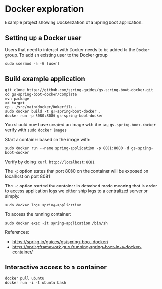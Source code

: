 # Docker exploration

Example project showing Dockerization of a Spring boot application.

## Setting up a Docker user

Users that need to interact with Docker needs to be added to the `Docker` group. To add an existing user to the Docker group:

    sudo usermod -a -G [user]

## Build example application
    git clone https://github.com/spring-guides/gs-spring-boot-docker.git
    cd gs-spring-boot-docker/complete
    mvn package
    cd target
    cp ../src/main/docker/Dokerfile .
    sudo docker build -t gs-spring-boot-docker .
    docker run -p 8080:8080 gs-spring-boot-docker 
    
You should now have created an image with the tag `gs-spring-boot-docker` verify with `sudo docker images`

Start a container based on the image with: 
    
    sudo docker run --name spring-application -p 8081:8080 -d gs-spring-boot-docker
     
Verify by doing: `curl http://localhost:8081`

The `-p` option states that port 8080 on the container will be exposed on localhost on port 8081

The `-d` option started the container in detached mode meaning that in order to access application logs we either ship
logs to a centralized server or simply:

    sudo docker logs spring-application

To access the running container:
    
    sudo docker exec -it spring-application /bin/sh

References:
- https://spring.io/guides/gs/spring-boot-docker/
- https://springframework.guru/running-spring-boot-in-a-docker-container/

## Interactive access to a container

    docker pull ubuntu
    docker run -i -t ubuntu bash

